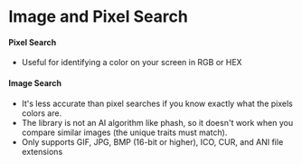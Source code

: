 # Image and Pixel Search #

#### Pixel Search
- Useful for identifying a color on your screen in RGB or HEX

#### Image Search
- It's less accurate than pixel searches if you know exactly what the pixels colors are.
- The library is not an AI algorithm like phash, so it doesn't work when you compare similar images (the unique traits must match).
- Only supports GIF, JPG, BMP (16-bit or higher), ICO, CUR, and ANI file extensions
